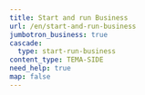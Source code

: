 ```yaml
---
title: Start and run Business
url: /en/start-and-run-business
jumbotron_business: true
cascade:
  type: start-run-business
content_type: TEMA-SIDE
need_help: true
map: false
---
```

